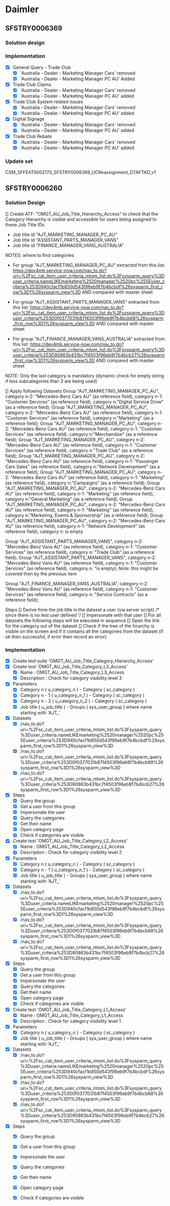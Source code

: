 # Daimler

## SFSTRY0006369

### Solution design

### Implementation
- [x] General Query - Trade Club
	- [x] 'Australia - Dealer - Marketing Manager Cars' removed
	- [x] 'Australia - Dealer - Marketing Manager PC AU' Added
- [x] Trade Club Claims
	- [x] 'Australia - Dealer - Marketing Manager Cars' removed
	- [x] 'Australia - Dealer - Marketing Manager PC AU' added
- [x] Trade Club System related issues
	- [x] 'Australia - Dealer - Marketing Manager Cars' removed
	- [x] 'Australia - Dealer - Marketing Manager PC AU' added
- [x] Digital Signage
	- [x] 'Australia - Dealer - Marketing Manager Cars' removed
	- [x] 'Australia - Dealer - Marketing Manager PC AU' added
- [x] Trade Club Rebate
	- [x] 'Australia - Dealer - Marketing Manager Cars' removed
	- [x] 'Australia - Dealer - Marketing Manager PC AU' added

### Update set
CSM_SFFEAT0002173_SFSTRY0006369_UCReassignment_DTAFTAD_v1


## SFSTRY0006260
### Solution Design
[] Create  ATF: "OMGT_AU_Job_Title_Hierarchy_Access" to check that the Category Hierarchy is visible 
    and accessible for users being assigned to these Job Title IDs
   - Job title id "AJT_MARKETING_MANAGER_PC_AU"
   - Job title id "ASSISTANT_PARTS_MANAGER_VANS"
   - Job title id "FINANCE_MANAGER_VANS_AUSTRALIA"

NOTES:  where to find categories
- For group "AJT_MARKETING_MANAGER_PC_AU" extracted from this list: https://dev4mb.service-now.com/nav_to.do?uri=%2Fsc_cat_item_user_criteria_mtom_list.do%3Fsysparm_query%3Duser_criteria.nameLIKEmarketing%2520manager%2520pc%255Euser_criteria%253D940cfacf1b850d543f96eb9f7b4bcbdf%26sysparm_first_row%3D1%26sysparm_view%3D AND compared with master sheet

- For group "AJT_ASSISTANT_PARTS_MANAGER_VANS" extracted from this list: https://dev4mb.service-now.com/nav_to.do?uri=%2Fsc_cat_item_user_criteria_mtom_list.do%3Fsysparm_query%3Duser_criteria%253D0f0377031b87f4503f96eb9f7b4bcb68%26sysparm_first_row%3D1%26sysparm_view%3D AND compared with master sheet

- For group "AJT_FINANCE_MANAGER_VANS_AUSTRALIA" extracted from this list: https://dev4mb.service-now.com/nav_to.do?uri=%2Fsc_cat_item_user_criteria_mtom_list.do%3Fsysparm_query%3Duser_criteria%253D90863b431bc7f4503f96eb9f7b4bcb27%26sysparm_first_row%3D1%26sysparm_view%3D  AND compared with master sheet

NOTE: Only the last category is mandatory (dynamic check for empty string if less subcategories than 3 are being used)

[] Apply following Datasets 
Group "AJT_MARKETING_MANAGER_PC_AU",  category n-2: "Mercedes-Benz Cars AU" (as reference field), 
category n-1: "Customer Services" (as reference field),  category n:"Digital Service Drive" (as a reference field);
Group "AJT_MARKETING_MANAGER_PC_AU",  category n-2: "Mercedes-Benz Cars AU" (as reference field), 
category n-1: "Customer Services" (as reference field),  category n:"Marketing" (as a reference field);
Group "AJT_MARKETING_MANAGER_PC_AU",  category n-2: "Mercedes-Benz Cars AU" (as reference field), 
category n-1: "Customer Services" (as reference field),  category n:"Merchandise" (as a reference field);
Group "AJT_MARKETING_MANAGER_PC_AU",  category n-2: "Mercedes-Benz Cars AU" (as reference field), 
category n-1: "Customer Services" (as reference field),  category n:"Trade Club" (as a reference field);
Group "AJT_MARKETING_MANAGER_PC_AU",  category n-2: "Mercedes-Benz Cars AU" (as reference field), 
category n-1: "Passenger Cars Sales" (as reference field),  category n:"Network Development" (as a reference field);
Group "AJT_MARKETING_MANAGER_PC_AU",  category n-2: "Mercedes-Benz Cars AU" (as reference field), 
category n-1: "Marketing" (as reference field),  category n:"Campaigns" (as a reference field);
Group "AJT_MARKETING_MANAGER_PC_AU",  category n-2: "Mercedes-Benz Cars AU" (as reference field), 
category n-1: "Marketing" (as reference field),  category n:"General Marketing" (as a reference field);
Group "AJT_MARKETING_MANAGER_PC_AU",  category n-2: "Mercedes-Benz Cars AU" (as reference field), 
category n-1: "Marketing" (as reference field),  category n:"Marketing, Events & Sponsorship" (as a reference field);
Group "AJT_MARKETING_MANAGER_PC_AU",  category n-2: "Mercedes-Benz Cars AU" (as reference field), 
category n-1: "Network Development" (as reference field),  category n: is empty


Group "AJT_ASSISTANT_PARTS_MANAGER_VANS",  category n-2: "Mercedes-Benz Vans AU" (as reference field), category n-1: "Customer Services" (as reference field),  category n: "Trade Club" (as a reference field);
Group "AJT_ASSISTANT_PARTS_MANAGER_VANS",  category n-2: "Mercedes-Benz Vans AU" (as reference field), category n-1: "Customer Services" (as reference field),  category n: "is empty); Note: this might be covered then by the previous item

Group "AJT_FINANCE_MANAGER_VANS_AUSTRALIA",  category n-2: "Mercedes-Benz Vans AU" (as reference field), category n-1: "Customer Services" (as reference field),  category n: "Service Contracts" (as a reference field);

Steps
[] Derive from the job title in the dataset a user (via server script) /* since there is no test user defined '/
[] Impersonate with that user
[] For all datasets the following steps will be executed in sequence
   [] Open the link for the category out of the dataset
   [] Check if the tree of the hirarchy is visible on the screen and if it contains all the categories
       from the dataset (if ok then successful, if error then record an error)

### Implementation

- [x] Create test suite 'OMGT_AU_Job_Title_Category_Hierarchy_Access'
- [x] Create test 'OMGT_AU_Job_Title_Category_L3_Access'
	- [x] Name : OMGT_AU_Job_Title_Category_L3_Access
	- [x] Description : Check for category visibility level 3
- [x] Parameters
	- [x] Category n ( u_category_n )  - Category ( sc_category )
	- [x] Category n - 1 ( u_category_n_1 ) - Category ( sc_category )
	- [x] Category n - 2 ( u_category_n_2 ) - Category ( sc_category )
	- [x] Job title ( u_job_title ) - Groups ( sys_user_group ) where name starting with 'AJT_'
- [x] Datasets
	- [x] /nav_to.do?uri=%2Fsc_cat_item_user_criteria_mtom_list.do%3Fsysparm_query%3Duser_criteria.nameLIKEmarketing%2520manager%2520pc%255Euser_criteria%253D940cfacf1b850d543f96eb9f7b4bcbdf%26sysparm_first_row%3D1%26sysparm_view%3D
	- [x] /nav_to.do?uri=%2Fsc_cat_item_user_criteria_mtom_list.do%3Fsysparm_query%3Duser_criteria%253D0f0377031b87f4503f96eb9f7b4bcb68%26sysparm_first_row%3D1%26sysparm_view%3D
	- [x] /nav_to.do?uri=%2Fsc_cat_item_user_criteria_mtom_list.do%3Fsysparm_query%3Duser_criteria%253D90863b431bc7f4503f96eb9f7b4bcb27%26sysparm_first_row%3D1%26sysparm_view%3D
- [x] Steps
	- [x] Query the group
	- [x] Get a user from this group
	- [x] Impersonate the user
	- [x] Query the categories
	- [x] Get their name 
	- [x] Open category page
	- [x] Check if categories are visible

- [x] Create test 'OMGT_AU_Job_Title_Category_L2_Access'
	- [x] Name : OMGT_AU_Job_Title_Category_L2_Access
	- [x] Description : Check for category visibility level 2
- [x] Parameters
	- [x] Category n ( u_category_n )  - Category ( sc_category )
	- [x] Category n - 1 ( u_category_n_1 ) - Category ( sc_category )
	- [x] Job title ( u_job_title ) - Groups ( sys_user_group ) where name starting with 'AJT_'
- [x] Datasets
	- [x] /nav_to.do?uri=%2Fsc_cat_item_user_criteria_mtom_list.do%3Fsysparm_query%3Duser_criteria.nameLIKEmarketing%2520manager%2520pc%255Euser_criteria%253D940cfacf1b850d543f96eb9f7b4bcbdf%26sysparm_first_row%3D1%26sysparm_view%3D
	- [x] /nav_to.do?uri=%2Fsc_cat_item_user_criteria_mtom_list.do%3Fsysparm_query%3Duser_criteria%253D0f0377031b87f4503f96eb9f7b4bcb68%26sysparm_first_row%3D1%26sysparm_view%3D
	- [x] /nav_to.do?uri=%2Fsc_cat_item_user_criteria_mtom_list.do%3Fsysparm_query%3Duser_criteria%253D90863b431bc7f4503f96eb9f7b4bcb27%26sysparm_first_row%3D1%26sysparm_view%3D
- [x] Steps
	- [x] Query the group
	- [x] Get a user from this group
	- [x] Impersonate the user
	- [x] Query the categories
	- [x] Get their name 
	- [x] Open category page
	- [x] Check if categories are visible

- [x] Create test 'OMGT_AU_Job_Title_Category_L1_Access'
	- [x] Name : OMGT_AU_Job_Title_Category_L1_Access
	- [x] Description : Check for category visibility level 1
- [x] Parameters
	- [x] Category n ( u_category_n )  - Category ( sc_category )
	- [x] Job title ( u_job_title ) - Groups ( sys_user_group ) where name starting with 'AJT_'
- [x] Datasets
	- [x] /nav_to.do?uri=%2Fsc_cat_item_user_criteria_mtom_list.do%3Fsysparm_query%3Duser_criteria.nameLIKEmarketing%2520manager%2520pc%255Euser_criteria%253D940cfacf1b850d543f96eb9f7b4bcbdf%26sysparm_first_row%3D1%26sysparm_view%3D
	- [x] /nav_to.do?uri=%2Fsc_cat_item_user_criteria_mtom_list.do%3Fsysparm_query%3Duser_criteria%253D0f0377031b87f4503f96eb9f7b4bcb68%26sysparm_first_row%3D1%26sysparm_view%3D
	- [x] /nav_to.do?uri=%2Fsc_cat_item_user_criteria_mtom_list.do%3Fsysparm_query%3Duser_criteria%253D90863b431bc7f4503f96eb9f7b4bcb27%26sysparm_first_row%3D1%26sysparm_view%3D
- [x] Steps
	- [x] Query the group
	- [x] Get a user from this group
	- [x] Impersonate the user
	- [x] Query the categories
	- [x] Get their name 
	- [x] Open category page
	- [x] Check if categories are visible

